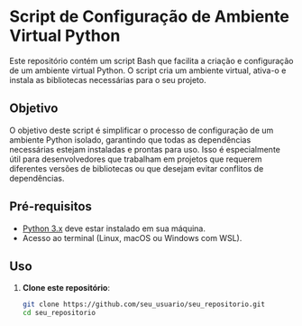 # Script de Configuração de Ambiente Virtual Python

Este repositório contém um script Bash que facilita a criação e configuração de um ambiente virtual Python. O script cria um ambiente virtual, ativa-o e instala as bibliotecas necessárias para o seu projeto.

## Objetivo

O objetivo deste script é simplificar o processo de configuração de um ambiente Python isolado, garantindo que todas as dependências necessárias estejam instaladas e prontas para uso. Isso é especialmente útil para desenvolvedores que trabalham em projetos que requerem diferentes versões de bibliotecas ou que desejam evitar conflitos de dependências.

## Pré-requisitos

- [Python 3.x](https://www.python.org/downloads/) deve estar instalado em sua máquina.
- Acesso ao terminal (Linux, macOS ou Windows com WSL).

## Uso

1. **Clone este repositório**:
   ```bash
   git clone https://github.com/seu_usuario/seu_repositorio.git
   cd seu_repositorio
